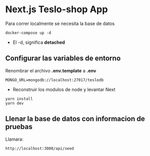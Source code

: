 # Next.js Teslo-shop App
Para correr localmente se necesita la base de datos
```
docker-compose up -d
```

* El -d, significa __detached__

## Configurar las variables de entorno
Renombrar el archivo __.env.template__ a __.env__
```
MONGO_URL=mongodb://localhost:27017/teslodb
```

* Reconstruir los modulos de node y levantar Next
```
yarn install
yarn dev
```

## Llenar la base de datos con informacion de pruebas

Llamara:
```
http://localhost:3000/api/seed
```
